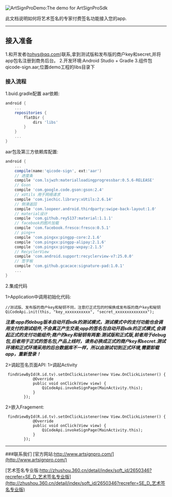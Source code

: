![ArtSignProDemo:The demo for ArtSignProSdk](https://github.com/o0starshine0o/iOS-ArtSignProDemo/raw/master/doc/icon.png)

此文档说明如何将艺术签名的专家付费签名功能接入您的app.

----------

## 接入准备
1.和开发者(tohys@qq.com)联系,拿到测试版和发布版的商户key和secret,并将app包名注册到商务后台。
2.开发环境:Android Studio + Gradle
3.组件包qicode-sign.aar,位置demo工程的libs目录下

### 接入流程
1.buid.gradle配置
aar依赖:
```gradle
android {
    ...
    repositories {
        flatDir {
            dirs 'libs'
        }
    }
    ...
}
```
aar包及第三方依赖库配置:
```gradle
android {
    ...
    compile(name:'qicode-sign', ext:'aar')
    // 进度条
    compile 'com.lsjwzh:materialloadingprogressbar:0.5.6-RELEASE'
    // Gson
    compile 'com.google.code.gson:gson:2.4'
    // xUtils 用于网络请求
    compile 'com.jiechic.library:xUtils:2.6.14'
    // 侧滑返回
    compile 'com.loopeer.android.thirdparty:swipe-back-layout:1.0'
    // material设计
    compile 'com.github.rey5137:material:1.1.1'
    // facebook的图片加载
    compile 'com.facebook.fresco:fresco:0.5.1'
    // ping++
    compile 'com.pingxx:pingpp-core:2.1.6'
    compile 'com.pingxx:pingpp-alipay:2.1.6'
    compile 'com.pingxx:pingpp-wxpay:2.1.5'
    // RecyclerView
    compile 'com.android.support:recyclerview-v7:25.0.0'
    // 签字板
    compile 'com.github.gcacace:signature-pad:1.0.1'
    ...
}
```
2.集成代码
  
1>Application中调用初始化代码:
```android
//测试版、发布版的商户key和秘钥不同，注意打正式包的时候换成发布版的商户key和秘钥
QiCodeApi.init(this, "key_xxxxxxxxxxx", "secret_xxxxxxxxxxxxxx");
```
***注意:app的debug版本自动开启sdk的测试模式，测试模式中的支付功能也会调用支付的测试组件,不会真正产生交易;app的签名包自动开启sdk的正式模式,会调起正式的支付功能组件;商户的key和秘钥有两套:测试版和正式版,前者用于debug包,后者用于正式的签名包,产品上线时，请务必换成正式的商户key和secret.测试环境和正式环境采用的后台数据库不一样，所以由测试切到正式环境,需要卸载app，重新登录！***

2>调起签名页面API:
1>调起Activity
```Android
 findViewById(R.id.tv).setOnClickListener(new View.OnClickListener() {
            @Override
            public void onClick(View view) {
                QiCodeApi.invokeSignPage(MainActivity.this);
            }
        });
```
2>嵌入Fragement:
```Android
 findViewById(R.id.tv).setOnClickListener(new View.OnClickListener() {
            @Override
            public void onClick(View view) {
                QiCodeApi.invokeSignPage(MainActivity.this);
            }
        });
```
----------
###联系我们
[官方网站:http://www.artsignpro.com/](http://www.artsignpro.com/)

[艺术签名专业版:http://zhushou.360.cn/detail/index/soft_id/2650346?recrefer=SE_D_艺术签名专业版](http://zhushou.360.cn/detail/index/soft_id/2650346?recrefer=SE_D_艺术签名专业版)

